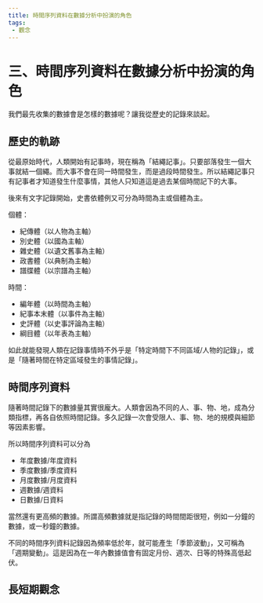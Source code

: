 ```yaml
---
title: 時間序列資料在數據分析中扮演的角色
tags: 
 - 觀念
---
```


# 三、時間序列資料在數據分析中扮演的角色

我們最先收集的數據會是怎樣的數據呢？讓我從歷史的記錄來談起。

## 歷史的軌跡

從最原始時代，人類開始有記事時，現在稱為「結繩記事」。只要部落發生一個大事就結一個繩。而大事不會在同一時間發生，而是過段時間發生。所以結繩記事只有記事者才知道發生什麼事情，其他人只知道這是過去某個時間記下的大事。

後來有文字記錄開始，史書依體例又可分為時間為主或個體為主。

個體：

- 紀傳體（以人物為主軸）
- 別史體（以國為主軸）
- 雜史體（以遺文舊事為主軸）
- 政書體（以典制為主軸）
- 譜牒體（以宗譜為主軸）

時間：

- 編年體（以時間為主軸）
- 紀事本末體（以事件為主軸）
- 史評體（以史事評論為主軸）
- 綱目體（以年表為主軸）

如此就能發現人類在記錄事情時不外乎是「特定時間下不同區域/人物的記錄」，或是「隨著時間在特定區域發生的事情記錄」。

## 時間序列資料

隨著時間記錄下的數據量其實很龐大。人類會因為不同的人、事、物、地，成為分類指標，再各自依照時間記錄。多久記錄一次會受限人、事、物、地的規模與細節等因素影響。

所以時間序列資料可以分為

- 年度數據/年度資料
- 季度數據/季度資料
- 月度數據/月度資料
- 週數據/週資料
- 日數據/日資料

當然還有更高頻的數據。所謂高頻數據就是指記錄的時間間距很短，例如一分鐘的數據，或一秒鐘的數據。

不同的時間序列資料記錄因為頻率低於年，就可能產生「季節波動」，又可稱為「週期變動」。這是因為在一年內數據值會有固定月份、週次、日等的特殊高低起伏。

## 長短期觀念

